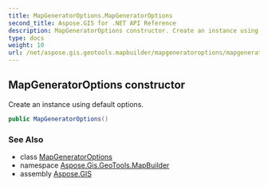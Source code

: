 ```yaml
---
title: MapGeneratorOptions.MapGeneratorOptions
second_title: Aspose.GIS for .NET API Reference
description: MapGeneratorOptions constructor. Create an instance using default options
type: docs
weight: 10
url: /net/aspose.gis.geotools.mapbuilder/mapgeneratoroptions/mapgeneratoroptions/
---
```

## MapGeneratorOptions constructor

Create an instance using default options.

```csharp
public MapGeneratorOptions()
```

### See Also

* class [MapGeneratorOptions](../)
* namespace [Aspose.Gis.GeoTools.MapBuilder](../../mapgeneratoroptions/)
* assembly [Aspose.GIS](../../../)


